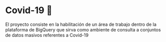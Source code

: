 # Covid-19 💉
El proyecto consiste en la habilitación de un área de trabajo dentro de la plataforma de BigQuery que sirva como ambiente de consulta a conjuntos de datos masivos referentes a Covid-19 
